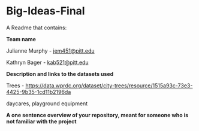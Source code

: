 # Big-Ideas-Final

A Readme that contains:

**Team name**

Julianne Murphy - jem451@pitt.edu

Kathryn Bager - kab521@pitt.edu

**Description and links to the datasets used**

Trees - https://data.wprdc.org/dataset/city-trees/resource/1515a93c-73e3-4425-9b35-1cd11b2196da

daycares, playground equipment

**A one sentence overview of your repository, meant for someone who is not familiar with the project**
